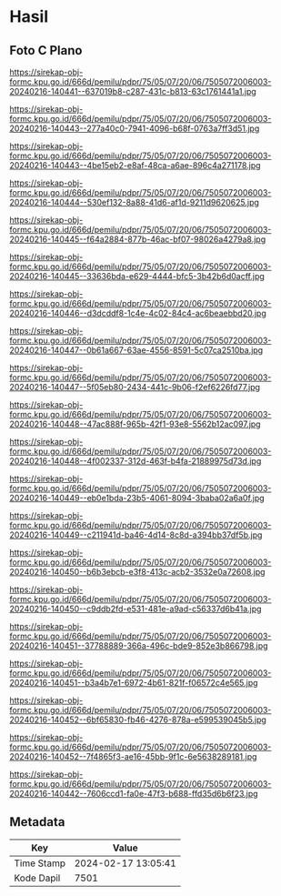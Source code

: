 # Hasil

## Foto C Plano

https://sirekap-obj-formc.kpu.go.id/666d/pemilu/pdpr/75/05/07/20/06/7505072006003-20240216-140441--637019b8-c287-431c-b813-63c1761441a1.jpg

https://sirekap-obj-formc.kpu.go.id/666d/pemilu/pdpr/75/05/07/20/06/7505072006003-20240216-140443--277a40c0-7941-4096-b68f-0763a7ff3d51.jpg

https://sirekap-obj-formc.kpu.go.id/666d/pemilu/pdpr/75/05/07/20/06/7505072006003-20240216-140443--4be15eb2-e8af-48ca-a6ae-896c4a271178.jpg

https://sirekap-obj-formc.kpu.go.id/666d/pemilu/pdpr/75/05/07/20/06/7505072006003-20240216-140444--530ef132-8a88-41d6-af1d-9211d9620625.jpg

https://sirekap-obj-formc.kpu.go.id/666d/pemilu/pdpr/75/05/07/20/06/7505072006003-20240216-140445--f64a2884-877b-46ac-bf07-98026a4279a8.jpg

https://sirekap-obj-formc.kpu.go.id/666d/pemilu/pdpr/75/05/07/20/06/7505072006003-20240216-140445--33636bda-e629-4444-bfc5-3b42b6d0acff.jpg

https://sirekap-obj-formc.kpu.go.id/666d/pemilu/pdpr/75/05/07/20/06/7505072006003-20240216-140446--d3dcddf8-1c4e-4c02-84c4-ac6beaebbd20.jpg

https://sirekap-obj-formc.kpu.go.id/666d/pemilu/pdpr/75/05/07/20/06/7505072006003-20240216-140447--0b61a667-63ae-4556-8591-5c07ca2510ba.jpg

https://sirekap-obj-formc.kpu.go.id/666d/pemilu/pdpr/75/05/07/20/06/7505072006003-20240216-140447--5f05eb80-2434-441c-9b06-f2ef6226fd77.jpg

https://sirekap-obj-formc.kpu.go.id/666d/pemilu/pdpr/75/05/07/20/06/7505072006003-20240216-140448--47ac888f-965b-42f1-93e8-5562b12ac097.jpg

https://sirekap-obj-formc.kpu.go.id/666d/pemilu/pdpr/75/05/07/20/06/7505072006003-20240216-140448--4f002337-312d-463f-b4fa-21889975d73d.jpg

https://sirekap-obj-formc.kpu.go.id/666d/pemilu/pdpr/75/05/07/20/06/7505072006003-20240216-140449--eb0e1bda-23b5-4061-8094-3baba02a6a0f.jpg

https://sirekap-obj-formc.kpu.go.id/666d/pemilu/pdpr/75/05/07/20/06/7505072006003-20240216-140449--c211941d-ba46-4d14-8c8d-a394bb37df5b.jpg

https://sirekap-obj-formc.kpu.go.id/666d/pemilu/pdpr/75/05/07/20/06/7505072006003-20240216-140450--b6b3ebcb-e3f8-413c-acb2-3532e0a72608.jpg

https://sirekap-obj-formc.kpu.go.id/666d/pemilu/pdpr/75/05/07/20/06/7505072006003-20240216-140450--c9ddb2fd-e531-481e-a9ad-c56337d6b41a.jpg

https://sirekap-obj-formc.kpu.go.id/666d/pemilu/pdpr/75/05/07/20/06/7505072006003-20240216-140451--37788889-366a-496c-bde9-852e3b866798.jpg

https://sirekap-obj-formc.kpu.go.id/666d/pemilu/pdpr/75/05/07/20/06/7505072006003-20240216-140451--b3a4b7e1-6972-4b61-821f-f06572c4e565.jpg

https://sirekap-obj-formc.kpu.go.id/666d/pemilu/pdpr/75/05/07/20/06/7505072006003-20240216-140452--6bf65830-fb46-4276-878a-e599539045b5.jpg

https://sirekap-obj-formc.kpu.go.id/666d/pemilu/pdpr/75/05/07/20/06/7505072006003-20240216-140452--7f4865f3-ae16-45bb-9f1c-6e5638289181.jpg

https://sirekap-obj-formc.kpu.go.id/666d/pemilu/pdpr/75/05/07/20/06/7505072006003-20240216-140442--7606ccd1-fa0e-47f3-b688-ffd35d6b6f23.jpg


## Metadata

| Key        | Value               |
| ---------- | ------------------- |
| Time Stamp | 2024-02-17 13:05:41 |
| Kode Dapil | 7501                |



